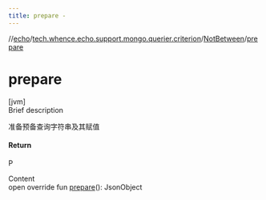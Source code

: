 ```yaml
---
title: prepare -
---
```

//[echo](../../index.md)/[tech.whence.echo.support.mongo.querier.criterion](../index.md)/[NotBetween](index.md)/[prepare](prepare.md)



# prepare  
[jvm]  
Brief description  


准备预备查询字符串及其赋值



#### Return  


P

  
Content  
open override fun [prepare](prepare.md)(): JsonObject  




